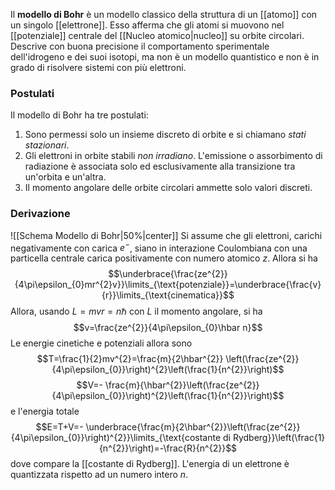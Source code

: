 Il **modello di Bohr** è un modello classico della struttura di un [[atomo]] con un singolo [[elettrone]]. Esso afferma che gli atomi si muovono nel [[potenziale]] centrale del [[Nucleo atomico|nucleo]] su orbite circolari. Descrive con buona precisione il comportamento sperimentale dell'idrogeno e dei suoi isotopi, ma non è un modello quantistico e non è in grado di risolvere sistemi con più elettroni.
### Postulati
Il modello di Bohr ha tre postulati:
1. Sono permessi solo un insieme discreto di orbite e si chiamano *stati stazionari*.
2. Gli elettroni in orbite stabili *non irradiano*. L'emissione o assorbimento di radiazione è associata solo ed esclusivamente alla transizione tra un'orbita e un'altra.
3. Il momento angolare delle orbite circolari ammette solo valori discreti.
### Derivazione
![[Schema Modello di Bohr|50%|center]]
Si assume che gli elettroni, carichi negativamente con carica $e^{-}$, siano in interazione Coulombiana con una particella centrale carica positivamente con numero atomico $z$. Allora si ha
$$\underbrace{\frac{ze^{2}}{4\pi\epsilon_{0}mr^{2}v}}\limits_{\text{potenziale}}=\underbrace{\frac{v}{r}}\limits_{\text{cinematica}}$$
Allora, usando $L=mvr=n\hbar$ con $L$ il momento angolare, si ha
$$v=\frac{ze^{2}}{4\pi\epsilon_{0}\hbar n}$$
Le energie cinetiche e potenziali allora sono
$$T=\frac{1}{2}mv^{2}=\frac{m}{2\hbar^{2}} \left(\frac{ze^{2}}{4\pi\epsilon_{0}}\right)^{2}\left(\frac{1}{n^{2}}\right)$$
$$V=- \frac{m}{\hbar^{2}}\left(\frac{ze^{2}}{4\pi\epsilon_{0}}\right)^{2}\left(\frac{1}{n^{2}}\right)$$
e l'energia totale
$$E=T+V=- \underbrace{\frac{m}{2\hbar^{2}}\left(\frac{ze^{2}}{4\pi\epsilon_{0}}\right)^{2}}\limits_{\text{costante di Rydberg}}\left(\frac{1}{n^{2}}\right)=-\frac{R}{n^{2}}$$
dove compare la [[costante di Rydberg]]. L'energia di un elettrone è quantizzata rispetto ad un numero intero $n$.